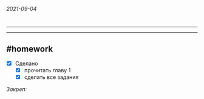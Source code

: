 *2021-09-04*

# 
---



---

##    #homework 

- [x]  Сделано
	- [x] прочитать главу 1
	- [x] сделать все задания

_Закреп:_
